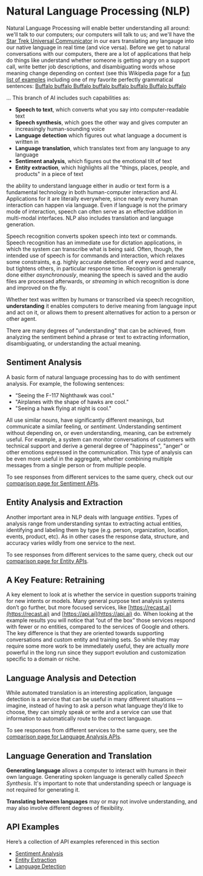# Natural Language Processing (NLP)

Natural Language Processing will enable better understanding all around: we'll talk to our computers; our computers will talk to us; and we'll have the [Star Trek Universal Communicator](http://memory-alpha.wikia.com/wiki/Universal_translator) in our ears translating any langauge into our native language in real time (and vice versa). Before we get to natural conversations with our computers, there are a lot of applications that help do things like understand whether someone is getting angry on a support call, write better job descriptions, and disambiguating words whose meaning change depending on context (see this Wikipedia page for a [fun list of examples](https://en.wikipedia.org/wiki/List_of_linguistic_example_sentences) including one of my favorite perfectly grammatical sentences: [Buffalo buffalo Buffalo buffalo buffalo buffalo Buffalo buffalo](https://en.wikipedia.org/wiki/Buffalo_buffalo_Buffalo_buffalo_buffalo_buffalo_Buffalo_buffalo)

...
This branch of AI includes such capabilities as:
* **Speech to text**, which converts what you say into computer-readable text
* **Speech synthesis**, which goes the other way and gives computer an increasingly human-sounding voice
* **Language detection** which figures out what language a document is written in
* **Language translation**, which translates text from any language to any language
* **Sentiment analysis**, which figures out the emotional tilt of text
* **Entity extraction**, which highlights all the "things, places, people, and products" in a piece of text

the ability to understand language either in audio or text form is a fundamental technology in both human-computer interaction and AI. Applications for it are literally everywhere, since nearly every human interaction can happen via language. Even if language is not the primary mode of interaction, speech can often serve as an effective addition in multi-modal interfaces. NLP also includes translation and language generation.

Speech recognition converts spoken speech into text or commands. Speech recognition has an immediate use for dictation applications, in which the system can transcribe what is being said. Often, though, the intended use of speech is for commands and interaction, which relaxes some constraints, e.g. highly accurate detection of every word and nuance, but tightens others, in particular response time. Recognition is generally done either _asynchronously_, meaning the speech is saved and the audio files are processed afterwards, or _streaming_ in which recognition is done and improved on the fly.

Whether text was written by humans or transcribed via speech recognition, **understanding** it enables computers to derive meaning from language input and act on it, or allows them to present alternatives for action to a person or other agent.

There are many degrees of "understanding" that can be achieved, from analyzing the sentiment behind a phrase or text to extracting information, disambiguating, or understanding the actual meaning.

## Sentiment Analysis

A basic form of natural language processing has to do with sentiment analysis. For example, the following sentences:

* “Seeing the F-117 Nighthawk was cool."
* "Airplanes with the shape of hawks are cool."
* "Seeing a hawk flying at night is cool."

All use similar nouns, have significantly different meanings,  but communicate a similar feeling, or _sentiment_. Understanding sentiment without depending on, or even understanding, meaning, can be extremely useful. For example, a system can monitor conversations of customers with technical support and derive a general degree of "happiness", "anger" or other emotions expressed in the communication. This type of analysis can be even more useful in the aggregate, whether combining multiple messages from a single person or from multiple people.

To see responses from different services to the same query, check out our [comparison page for Sentiment APIs](/test/phrase/sentiment-analysis).

## Entity Analysis and Extraction

Another important area in NLP deals with language _entities_. Types of analysis range from understanding syntax to extracting actual entities, identifying and labeling them by type (e.g. person, organization, location, events, product, etc). As in other cases the response data, structure, and accuracy varies wildly from one service to the next.

To see responses from different services to the same query, check out our [comparison page for Entity APIs](/test/phrase/entity-analysis).

## A Key Feature: Retraining

A key element to look at is whether the service in question supports training for new intents or models. Many general purpose text analysis systems don’t go further, but more focused services, like [https://recast.ai](https://recast.ai) and [https://api.ai](https://api.ai) do. When looking at the example results you will notice that “out of the box” those services respond with fewer or no entities, compared to the services of Google and others. The key difference is that they are oriented towards supporting conversations and custom entity and training sets. So while they may require some more work to be immediately useful, they are actually _more_ powerful in the long run since they support evolution and customization specific to a domain or niche.

## Language Analysis and Detection

While automated translation is an interesting application, language detection is a service that can be useful in many different situations — imagine, instead of having to ask a person what language they’d like to choose, they can simply speak or write and a service can use that information to automatically route to the correct language. 

To see responses from different services to the same query, see the [comparison page for Language Analysis APIs](/test/phrase/language-analysis).

## Language Generation and Translation

**Generating language** allows a computer to interact with humans in their own language. Generating spoken language is generally called _Speech Synthesis_. It's important to note that understanding speech or language is not required for generating it.

**Translating between languages** may or may not involve understanding, and may also involve different degrees of flexibility.

## API Examples

Here’s a collection of API examples referenced in this section

* [Sentiment Analysis](/test/phrase/sentiment-analysis)
* [Entity Extraction](/test/phrase/entity-analysis)
* [Language Detection](/test/phrase/language-analysis)

